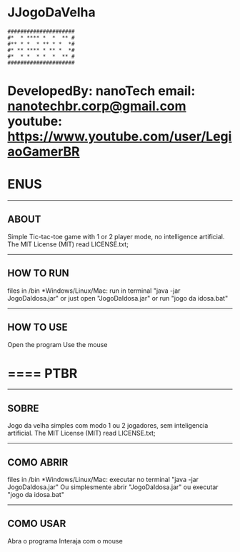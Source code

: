 # JJogoDaVelha
```
#####################
#*  * **** *  *  ** #
#** * *  * ** * *  *#
#* ** **** * ** *  *#
#*  * *  * *  *  ** #
#####################
```
DevelopedBy: nanoTech
email: nanotechbr.corp@gmail.com
youtube: https://www.youtube.com/user/LegiaoGamerBR
====
ENUS
====
-------------------------------------------------------
ABOUT
-------------------------------------------------------
Simple Tic-tac-toe game with 1 or 2 player mode, no intelligence
artificial.
The MIT License (MIT) read LICENSE.txt;	


-------------------------------------------------------
HOW TO RUN
-------------------------------------------------------
files in /bin
*Windows/Linux/Mac: run in terminal "java -jar JogoDaIdosa.jar"
or just open "JogoDaIdosa.jar" or run "jogo da idosa.bat"

-------------------------------------------------------
HOW TO USE
-------------------------------------------------------
Open the program
Use the mouse

====
PTBR
====
-------------------------------------------------------
SOBRE
-------------------------------------------------------
Jogo da velha simples com modo 1 ou 2 jogadores, sem inteligencia
artificial.
The MIT License (MIT) read LICENSE.txt;	


-------------------------------------------------------
COMO ABRIR
-------------------------------------------------------
files in /bin
*Windows/Linux/Mac: executar no terminal "java -jar JogoDaIdosa.jar"
Ou simplesmente abrir "JogoDaIdosa.jar" ou executar "jogo da idosa.bat"

-------------------------------------------------------
COMO USAR
-------------------------------------------------------
Abra o programa
Interaja com o mouse
